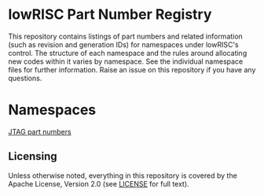 # lowRISC Part Number Registry

This repository contains listings of part numbers and related information (such
as revision and generation IDs) for namespaces under lowRISC's control. The
structure of each namespace and the rules around allocating new codes within it
varies by namespace.  See the individual namespace files for further
information.  Raise an issue on this repository if you have any questions.

# Namespaces

[JTAG part numbers](jtag_partno.md)

## Licensing

Unless otherwise noted, everything in this repository is covered by the Apache
License, Version 2.0 (see [LICENSE](LICENSE) for full text).

